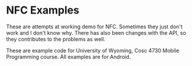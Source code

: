NFC Examples
===========

These are attempts at working demo for NFC.  Sometimes they just don't work and I don't know why.  There has also been changes with the API, so they contributes to the problems as well.

These are example code for University of Wyoming, Cosc 4730 Mobile Programming course.
All examples are for Android.
